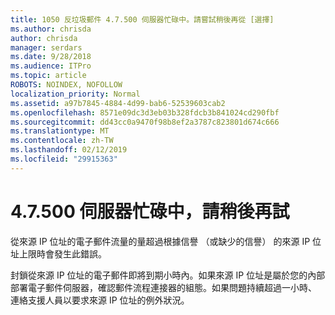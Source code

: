 ```yaml
---
title: 1050 反垃圾郵件 4.7.500 伺服器忙碌中。請嘗試稍後再從 [選擇]
ms.author: chrisda
author: chrisda
manager: serdars
ms.date: 9/28/2018
ms.audience: ITPro
ms.topic: article
ROBOTS: NOINDEX, NOFOLLOW
localization_priority: Normal
ms.assetid: a97b7845-4884-4d99-bab6-52539603cab2
ms.openlocfilehash: 8571e09dc3d3eb03b328fdcb3b841024cd290fbf
ms.sourcegitcommit: dd43cc0a9470f98b8ef2a3787c823801d674c666
ms.translationtype: MT
ms.contentlocale: zh-TW
ms.lasthandoff: 02/12/2019
ms.locfileid: "29915363"
---
```

# <a name="47500-server-busy-please-try-again-later"></a>4.7.500 伺服器忙碌中，請稍後再試

從來源 IP 位址的電子郵件流量的量超過根據信譽 （或缺少的信譽） 的來源 IP 位址上限時會發生此錯誤。
  
封鎖從來源 IP 位址的電子郵件即將到期小時內。如果來源 IP 位址是屬於您的內部部署電子郵件伺服器，確認郵件流程連接器的組態。如果問題持續超過一小時、 連絡支援人員以要求來源 IP 位址的例外狀況。
  


